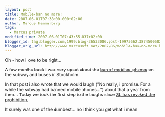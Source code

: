 ```yaml
---
layout: post
title: Mobile-ban no more!
date: 2007-06-01T07:38:00.000+02:00
author: Marcus Hammarberg
tags:
  - Marcus private
modified_time: 2007-06-01T07:43:55.037+02:00
blogger_id: tag:blogger.com,1999:blog-36533086.post-1997366213874500502
blogger_orig_url: http://www.marcusoft.net/2007/06/mobile-ban-no-more.html
---
```


Oh - how i
love to be right...

A few months back i was very upset about the [ban of
mobiles-phones](http://marcushammarberg.blogspot.com/2007/01/mobilephones-forbidden-on-subway-in.html)
on the subway and buses in Stockholm.

In that post i also wrote that we would laugh ("No really, i promise.
For a while the subway had banned mobile phones...") about that a year
from then... Today we took the first step to the laughs since [SL has
revoked the
prohibition.](http://www.sl.se/Templates/Article.aspx?id=5245)

It surely was one of the dumbest... no i think you get what i mean
